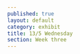 ```yaml
---
published: true
layout: default
category: exhibit
title: 13/5 Wednesday
section: Week three
---
```

